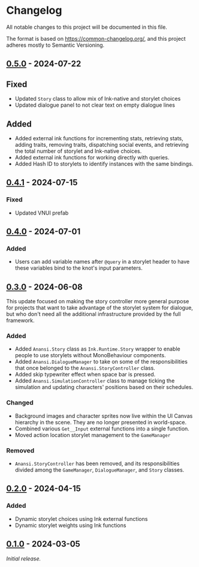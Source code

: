 <!-- markdownlint-disable no-duplicate-heading -->

# Changelog

All notable changes to this project will be documented in this file.

The format is based on <https://common-changelog.org/>, and this project adheres mostly to Semantic Versioning.

## [0.5.0] - 2024-07-22

## Fixed

- Updated `Story` class to allow mix of Ink-native and storylet choices
- Updated dialogue panel to not clear text on empty dialogue lines

## Added

- Added external ink functions for incrementing stats, retrieving stats, adding traits, removing traits, dispatching social events, and retrieving the total number of storylet and Ink-native choices.
- Added external ink functions for working directly with queries.
- Added Hash ID to storylets to identify instances with the same bindings.

## [0.4.1] - 2024-07-15

### Fixed

- Updated VNUI prefab

## [0.4.0] - 2024-07-01

### Added

- Users can add variable names after `@query` in a storylet header to have these variables bind to the knot's input parameters.

## [0.3.0] - 2024-06-08

This update focused on making the story controller more general purpose for projects that want to take advantage of the storylet system for dialogue, but who don't need all the additional infrastructure provided by the full framework.

### Added

- Added `Anansi.Story` class as `Ink.Runtime.Story` wrapper to enable people to use storylets without MonoBehaviour components.
- Added `Anansi.DialogueManager` to take on some of the responsibilities that once belonged to the `Anansi.StoryController` class.
- Added skip typewriter effect when space bar is pressed.
- Added `Anansi.SimulationController` class to manage ticking the simulation and updating characters' positions based on their schedules.

### Changed

- Background images and character sprites now live within the UI Canvas hierarchy in the scene. They are no longer presented in world-space.
- Combined various `Get__Input` external functions into a single function.
- Moved action location storylet management to the `GameManager`

### Removed

- `Anansi.StoryController` has been removed, and its responsibilities divided among the `GameManager`, `DialogueManager`, and `Story` classes.

## [0.2.0] - 2024-04-15

### Added

- Dynamic storylet choices using Ink external functions
- Dynamic storylet weights using Ink functions

## [0.1.0] - 2024-03-05

_Initial release._

[0.1.0]: https://github.com/ShiJbey/Anansi/releases/tag/v0.1.0
[0.2.0]: https://github.com/ShiJbey/Anansi/releases/tag/v0.2.0
[0.3.0]: https://github.com/ShiJbey/Anansi/releases/tag/v0.3.0
[0.4.0]: https://github.com/ShiJbey/Anansi/releases/tag/v0.4.0
[0.4.1]: https://github.com/ShiJbey/Anansi/releases/tag/v0.4.1
[0.5.0]: https://github.com/ShiJbey/Anansi/releases/tag/v0.5.0
